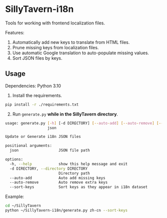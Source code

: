 # SillyTavern-i18n

Tools for working with frontend localization files.

Features:

1. Automatically add new keys to translate from HTML files.
2. Prune missing keys from localization files.
3. Use automatic Google translation to auto-populate missing values.
4. Sort JSON files by keys.

## Usage

Dependencies: Python 3.10

1) Install the requirements.

```bash
pip install -r ./requirements.txt
```

2) Run `generate.py` **while in the SillyTavern directory**.

```bash
usage: generate.py [-h] [-d DIRECTORY] [--auto-add] [--auto-remove] [--sort-keys]
                   json

Update or Generate i18n JSON files

positional arguments:
  json                  JSON file path

options:
  -h, --help            show this help message and exit
  -d DIRECTORY, --directory DIRECTORY
                        Directory path
  --auto-add            Auto add missing keys
  --auto-remove         Auto remove extra keys
  --sort-keys           Sort keys as they appear in i18n dataset
```

Example:

```bash
cd ~/SillyTavern
python ~/SillyTavern-i18n/generate.py zh-cn --sort-keys
```
